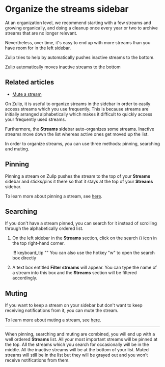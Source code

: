 # Organize the streams sidebar

At an organization level, we recommend starting with a few streams and
growing organically, and doing a cleanup once every year or two to archive
streams that are no longer relevant.

Nevertheless, over time, it's easy to end up with more streams than you have
room for in the left sidebar.

Zulip tries to help by automatically pushes inactive streams to the bottom.

Zulip automatically moves inactive streams to the bottom


## Related articles

* [Mute a stream](/help/mute-a-stream)


On Zulip, it is useful to organize streams in the sidebar in order to easily
 access streams which you use frequently. This is because streams are initially
 arranged alphabetically which makes it difficult to quickly access your
 frequently used streams.

Furthermore, the **Streams** sidebar auto-organizes some streams. Inactive
 streams move down the list whereas active ones get moved up the list.

In order to organize streams, you can use three methods: pinning, searching and
muting.

## Pinning
Pinning a stream on Zulip pushes the stream to the top of your **Streams**
 sidebar and sticks/pins it there so that it stays at the top of your **Streams**
 sidebar.

To learn more about pinning a stream, see [here](/help/pin-a-stream).

## Searching
 If you don't have a stream pinned, you can search for it instead of scrolling
 through the alphabetically ordered list.

1. On the left sidebar in the **Streams** section, click on the search
 (<i class="fa fa-search" aria-hidden="true"></i>) icon in the top
 right-hand corner.

    !!! keyboard_tip ""
        You can also use the hotkey "w" to open the search box directly

2. A text box entitled **Filter streams** will appear. You can type the
 name of a stream into this box and the **Streams** section will be filtered
 accordingly.

## Muting

If you want to keep a stream on your sidebar but don't want to keep receiving
 notifications from it, you can mute the stream.

To learn more about muting a stream, see [here](/help/mute-a-stream).

---

When pinning, searching and muting are combined, you will end up with a well
 ordered **Streams** list. All your most important streams will be pinned at
 the top. All the streams which you search for occasionally will be in the
 middle. All the inactive streams will be at the bottom of your list. Muted
 streams will still be in the list but they will be grayed out and you won't
 receive notifications from them.
